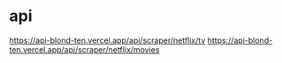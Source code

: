 # api
https://api-blond-ten.vercel.app/api/scraper/netflix/tv
https://api-blond-ten.vercel.app/api/scraper/netflix/movies

